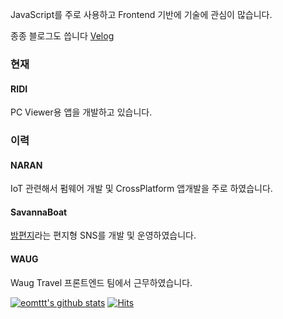 JavaScript를 주로 사용하고 Frontend 기반에 기술에 관심이 많습니다.

종종 블로그도 씁니다 [Velog](https://velog.io/@eomttt)

### 현재
#### RIDI
PC Viewer용 앱을 개발하고 있습니다.

### 이력
#### NARAN
IoT 관련해서 펌웨어 개발 및 CrossPlatform 앱개발을 주로 하였습니다.

#### SavannaBoat
[밤편지](https://bamletter.com/)라는 편지형 SNS를 개발 및 운영하였습니다.

#### WAUG
Waug Travel 프론트엔드 팀에서 근무하였습니다.

[![eomttt's github stats](https://github-readme-stats.vercel.app/api?username=eomttt&show_icons=true)](https://github.com/anuraghazra/github-readme-stats)
[![Hits](https://hits.seeyoufarm.com/api/count/incr/badge.svg?url=https%3A%2F%2Fgithub.com%2Fgjbae1212%2Fhit-counter)](https://hits.seeyoufarm.com)                        

